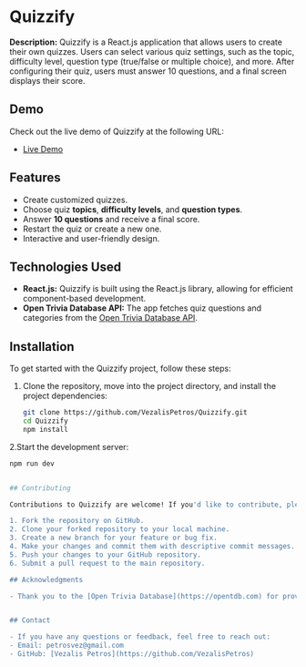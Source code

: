 # Quizzify

**Description:** Quizzify is a React.js application that allows users to create their own quizzes. Users can select various quiz settings, such as the topic, difficulty level, question type (true/false or multiple choice), and more. After configuring their quiz, users must answer 10 questions, and a final screen displays their score.



## Demo

Check out the live demo of Quizzify at the following URL:

- [Live Demo](https://stellar-dieffenbachia-79b703.netlify.app)




## Features

- Create customized quizzes.
- Choose quiz **topics**, **difficulty levels**, and **question types**.
- Answer **10 questions** and receive a final score.
- Restart the quiz or create a new one.
- Interactive and user-friendly design.

## Technologies Used

- **React.js:** Quizzify is built using the React.js library, allowing for efficient component-based development.
- **Open Trivia Database API:** The app fetches quiz questions and categories from the [Open Trivia Database API](https://opentdb.com/api_category.php).

## Installation

To get started with the Quizzify project, follow these steps:

1. Clone the repository, move into the project directory, and install the project dependencies:

   ```bash
   git clone https://github.com/VezalisPetros/Quizzify.git
   cd Quizzify
   npm install
2.Start the development server:
   ```bash
   npm run dev


## Contributing

Contributions to Quizzify are welcome! If you'd like to contribute, please follow these steps:

1. Fork the repository on GitHub.
2. Clone your forked repository to your local machine.
3. Create a new branch for your feature or bug fix.
4. Make your changes and commit them with descriptive commit messages.
5. Push your changes to your GitHub repository.
6. Submit a pull request to the main repository.

## Acknowledgments

- Thank you to the [Open Trivia Database](https://opentdb.com) for providing the quiz questions and categories.


## Contact

- If you have any questions or feedback, feel free to reach out:
  - Email: petrosvez@gmail.com
  - GitHub: [Vezalis Petros](https://github.com/VezalisPetros)

